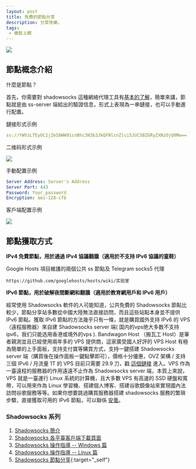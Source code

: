 ```yaml
---
layout: post
title: 免費的節點分享
description: 分享快樂。
tags:
 - 機智上網
---
```


![](//telegra.ph/file/926d3c4d491a1feb577f4.jpg)

## 節點概念介紹

什麼是節點？

首先，你需要對 shadowsocks 這種網絡代理工具有[基本的了解](/ss-intro)，簡單來講，節點就是由 ss-server 端給出的驗證信息，形式上表現為一串鏈接，也可以手動進行配置。

鏈接形式示例

```yml
ss://YWVzLTEyOC1jZmI6WW91cnBhc3N3b3JkQFNlcnZlci5JUC5BZGRyZXNzOjQ0Mw==
```

二维码形式示例

![](//telegra.ph/file/0fbd372b92b0caa6cb3c5.png)


手動配置示例

```yml
Server Address: Server's Address
Server Port: 443
Password: Your_password
Encryption: aes-128-cfb
```

客戶端配置示例

![](//telegra.ph/file/1b4f99bac63edc758051f.jpg)

## 節點獲取方式

**IPv4 免費節點，用於通過 IPv4 協議翻牆（適用於不支持 IPv6 協議的童鞋）**

Google Hosts 項目維護的兩個公共 ss 節點及 Telegram socks5 代理

```
https://github.com/googlehosts/hosts/wiki/实验室
```

**IPv6 節點，用於破解夜間斷網和翻牆（適用於教育網用戶和 IPv6 用戶）**

經常使用 Shadowsocks 軟件的人可能知道，公共免費的 Shadowsocks 節點比較少，節點分享站多數從中國大陸無法直接訪問，而且這些站點本身並不提供 IPv6 節點。獲取 IPv6 節點的方法幾乎只有一條，就是購買國外支持 IPv6 的 VPS（遠程服務器）來自建 Shadowsocks server 端( 国内的vps绝大多数不支持ipv6，我们只能选用香港或境外的vps ). Bandwagon Host （搬瓦工 Host）是筆者親測並且已經使用兩年多的 VPS 提供商，這家廣受國人好評的 VPS Host 有極為簡單的上手面板，支持支付寶等購買方式，支持一鍵搭建 Shadowsocks server 端（購買後在操作面板一鍵點擊即可），價格十分優惠，OVZ 架構 / 支持三個 IPv6 / 月流量 1T 的 VPS 目前只需要 29.9 刀，戳 [這個鏈接](https://bwh1.net/aff.php?aff=28820) 進入。VPS 作為一臺遠程的服務器的作用遠遠不止作為 Shadowsocks server 端，本質上來說，VPS 就是一臺運行 Linux 系統的計算機，且大多數 VPS 有高速的 SSD 硬盤和寬帶，可以用來作為 Linux 學習機、搭建個人博客、搭建谷歌鏡像站來實現國內法訪問谷歌服務等等。如果你想要跳過購買服務器搭建 shadowsocks 服務的繁瑣步驟，直接獲取可用的 IPv6 節點，可以聯係 [安曇](//t.me/antakotaro)。

### Shadowsocks 系列

1. [Shadowsocks 簡介](/ss-intro)
2. [Shadowsocks 各平臺客戶端下載頁面](/ss-download)
3. [Shadowsocks 操作指導 -- Windows 篇](/ss-windows-cmd)
4. [Shadowsocks 操作指導 -- Linux 篇](/ss-linux-cmd)
5. [Shadowsocks 節點分享](/Free-node-share){:target="_self"}
